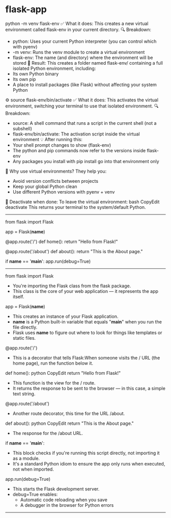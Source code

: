 # flask-app

python -m venv flask-env
✅ What it does:
This creates a new virtual environment called flask-env in your current directory.
🔍 Breakdown:
* python: Uses your current Python interpreter (you can control which with pyenv)
* -m venv: Runs the venv module to create a virtual environment
* flask-env: The name (and directory) where the environment will be stored
💾 Result:
This creates a folder named flask-env/ containing a full isolated Python environment, including:
* Its own Python binary
* Its own pip
* A place to install packages (like Flask) without affecting your system Python

⚙️ source flask-env/bin/activate
✅ What it does:
This activates the virtual environment, switching your terminal to use that isolated environment.
🔍 Breakdown:
* source: A shell command that runs a script in the current shell (not a subshell)
* flask-env/bin/activate: The activation script inside the virtual environment
💡 After running this:
* Your shell prompt changes to show (flask-env)
* The python and pip commands now refer to the versions inside flask-env
* Any packages you install with pip install go into that environment only

🧪 Why use virtual environments?
They help you:
* Avoid version conflicts between projects
* Keep your global Python clean
* Use different Python versions with pyenv + venv

🔁 Deactivate when done:
To leave the virtual environment:
bash
CopyEdit
deactivate
This returns your terminal to the system/default Python.


*********************


from flask import Flask

app = Flask(__name__)

@app.route('/')
def home():
    return "Hello from Flask!"

@app.route('/about')
def about():
    return "This is the About page."

if __name__ == '__main__':
    app.run(debug=True)

**********************

from flask import Flask
* You're importing the Flask class from the flask package.
* This class is the core of your web application — it represents the app itself.

app = Flask(__name__)
* This creates an instance of your Flask application.
* __name__ is a Python built-in variable that equals "__main__" when you run the file directly.
* Flask uses __name__ to figure out where to look for things like templates or static files.

@app.route('/')
* This is a decorator that tells Flask:When someone visits the / URL (the home page), run the function below it.

def home():
python
CopyEdit
return "Hello from Flask!"
* This function is the view for the / route.
* It returns the response to be sent to the browser — in this case, a simple text string.

@app.route('/about')
* Another route decorator, this time for the URL /about.

def about():
python
CopyEdit
return "This is the About page."
* The response for the /about URL.

if __name__ == '__main__':
* This block checks if you're running this script directly, not importing it as a module.
* It's a standard Python idiom to ensure the app only runs when executed, not when imported.

app.run(debug=True)
* This starts the Flask development server.
* debug=True enables:
    * Automatic code reloading when you save
    * A debugger in the browser for Python errors

**********************
